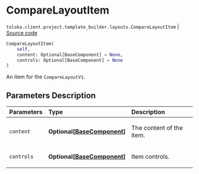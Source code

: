 # CompareLayoutItem
`toloka.client.project.template_builder.layouts.CompareLayoutItem` | [Source code](https://github.com/Toloka/toloka-kit/blob/v1.2.3/src/client/project/template_builder/layouts.py#L93)

```python
CompareLayoutItem(
    self,
    content: Optional[BaseComponent] = None,
    controls: Optional[BaseComponent] = None
)
```

An item for the `CompareLayoutV1`.

## Parameters Description

| Parameters | Type | Description |
| :----------| :----| :-----------|
`content`|**Optional\[[BaseComponent](toloka.client.project.template_builder.base.BaseComponent.md)\]**|<p>The content of the item.</p>
`controls`|**Optional\[[BaseComponent](toloka.client.project.template_builder.base.BaseComponent.md)\]**|<p>Item controls.</p>

